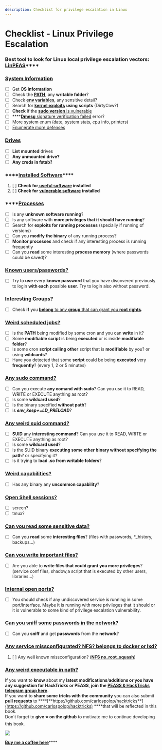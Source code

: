 ```yaml
---
description: Checklist for privilege escalation in Linux
---
```


# Checklist - Linux Privilege Escalation

### **Best tool to look for Linux local privilege escalation vectors:** [**LinPEAS**](https://github.com/carlospolop/privilege-escalation-awesome-scripts-suite/tree/master/linPEAS)\*\*\*\*

### [System Information](privilege-escalation/#system-information)

* [ ] Get **OS information**
* [ ] Check the [**PATH**](privilege-escalation/#path), any **writable folder**?
* [ ] Check [**env variables**](privilege-escalation/#env-info), any sensitive detail?
* [ ] Search for [**kernel exploits**](privilege-escalation/#kernel-exploits) **using scripts** \(DirtyCow?\)
* [ ] **Check** if the [**sudo version** is vulnerable](privilege-escalation/#sudo-version)
* [ ] \*\*\*\*[**Dmesg** signature verification failed](privilege-escalation/#dmesg-signature-verification-failed) error?
* [ ] More system enum \([date, system stats, cpu info, printers](privilege-escalation/#more-system-enumeration)\)
* [ ] [Enumerate more defenses](privilege-escalation/#enumerate-possible-defenses)

### [Drives](privilege-escalation/#drives)

* [ ] **List mounted** drives
* [ ] **Any unmounted drive?**
* [ ] **Any creds in fstab?**

### \*\*\*\*[**Installed Software**](privilege-escalation/#installed-software)\*\*\*\*

1. [ ] **Check for**[ **useful software**](privilege-escalation/#useful-software) **installed**
2. [ ] **Check for** [**vulnerable software**](privilege-escalation/#vulnerable-software-installed) **installed**

### \*\*\*\*[Processes](privilege-escalation/#processes)

* [ ] Is  any **unknown software running**?
* [ ] Is any software with **more privileges that it should have running**?
* [ ] Search for **exploits for running processes** \(specially if running of versions\)
* [ ] Can you **modify the binary** of any running process?
* [ ] **Monitor processes** and check if any interesting process is running frequently
* [ ] Can you **read** some interesting **process memory** \(where passwords could be saved\)?

### [Known users/passwords?](privilege-escalation/#users)

* [ ] Try to **use** every **known password** that you have discovered previously to login **with each** possible **user**. Try to login also without password.

### [Interesting Groups?](privilege-escalation/#groups)

* [ ] Check **if** you [**belong** to any **group** that can grant you **root rights**](privilege-escalation/interesting-groups-linux-pe/).

### [Weird scheduled jobs?](privilege-escalation/#scheduled-jobs)

* [ ] Is the **PATH** being modified by some cron and you can **write** in it?
* [ ] Some **modifiable script** is being **executed** or is inside **modifiable folder**?
* [ ] Is some cron **script calling other** script that is **modifiable** by you? or using **wildcards**?
* [ ] Have you detected that some **script** could be being **executed** very **frequently**? \(every 1, 2 or 5 minutes\)

### [Any sudo command?](privilege-escalation/#commands-with-sudo-and-suid-commands)

* [ ] Can you execute **any comand with sudo**? Can you use it to READ, WRITE or EXECUTE anything as root?
* [ ] Is some **wildcard used**?
* [ ] Is the binary specified **without path**?
* [ ] Is _**env\_keep+=LD\_PRELOAD**_?

### [Any weird suid command?](privilege-escalation/#commands-with-sudo-and-suid-commands)

* [ ] **SUID** any **interesting command**? Can you use it to READ, WRITE or EXECUTE anything as root?
* [ ] Is some **wildcard used**?
* [ ] Is the SUID binary **executing some other binary without specifying the path**? or specifying it?
* [ ] Is it trying to **load .so from writable folders**?

### [Weird capabilities?](privilege-escalation/#capabilities)

* [ ] Has any binary any **uncommon capability**?

### [Open Shell sessions?](privilege-escalation/#open-shell-sessions)

* [ ] screen?
* [ ] tmux?

### [Can you read some sensitive data?](privilege-escalation/#read-sensitive-data)

* [ ] Can you **read** some **interesting files**? \(files with passwords, \*\_history, backups...\)

### [Can you write important files?](privilege-escalation/#writable-files)

* [ ] Are you able to **write files that could grant you more privileges**? \(service conf files, shadow,a script that is executed by other users, libraries...\)

### [Internal open ports?](privilege-escalation/#internal-open-ports)

* [ ] You should check if any undiscovered service is running in some port/interface. Maybe it is running with more privileges that it should or it is vulnerable to some kind of privilege escalation vulnerability.

### [Can you sniff some passwords in the network?](privilege-escalation/#sniffing)

* [ ] Can you **sniff** and get **passwords** from the **network**?

### [Any service missconfigurated? NFS? belongs to docker or lxd?](privilege-escalation/#privesc-exploiting-service-misconfigurations)

1. [ ] Any well known missconfiguration? \([**NFS no\_root\_squash**](privilege-escalation/nfs-no_root_squash-misconfiguration-pe.md)\)

### [Any weird executable in path?](privilege-escalation/#check-for-weird-executables)



If you want to **know** about my **latest modifications**/**additions or you have any suggestion for HackTricks or PEASS**, **join the** [**PEASS & HackTricks telegram group here**](https://t.me/peass)**.**  
If you want to **share some tricks with the community** you can also submit **pull requests** to ****[**https://github.com/carlospolop/hacktricks**](https://github.com/carlospolop/hacktricks) ****that will be reflected in this book.  
Don't forget to **give ⭐ on the github** to motivate me to continue developing this book.

![](../.gitbook/assets/68747470733a2f2f7777772e6275796d6561636f666665652e636f6d2f6173736574732f696d672f637573746f6d5f696d616765732f6f72616e67655f696d672e706e67%20%284%29.png)

​[**Buy me a coffee here**](https://www.buymeacoffee.com/carlospolop)\*\*\*\*


